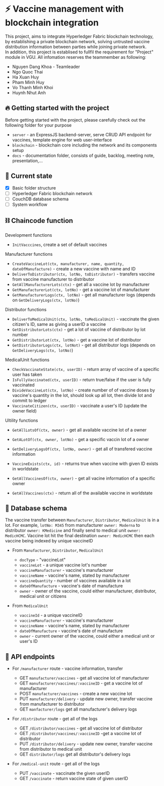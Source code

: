 # :zap: Vaccine management with blockchain integration 
This project, aims to integrate Hyperledger Fabric blockchain technology, by establishing a private blockchain network, solving untrusted vaccine distribution information between parties while joining private network.\
In addition, this project is establised to fullfil the requirement for "Project" module in VGU. All infomation reserves the teammember as following:
* Nguyen Dang Khoa - Teamleader
* Ngo Quoc Thai
* Ha Xuan Huy
* Pham Minh Huy
* Vo Thanh Minh Khoi
* Huynh Nhut Anh

## :fire: Getting started with the project
Before getting started with the project, please carefully check out the following folder for your purpose
* ```server``` - an ExpressJS backend-server, serve CRUD API endpoint for vaccines, template engine for web user-interface
* ```blockchain``` - blockchain core including the network and its components setup
* ```docs``` - documentation folder, consists of guide, backlog, meeting note, presentation,...

## :dizzy: Current state
- [x] Basic folder structure
- [ ] Hyperledger Fabric blockchain network
- [ ] CouchDB database schema
- [ ] System workflow

## ⛓️ Chaincode function

Development functions
* ```InitVacccines```, create a set of default vaccines

Manufacturer functions
* ```CreateVaccineLot(ctx, manufacturer, name, quantity, dateOfManufacture)``` - create a new vaccine with name and ID
* ```DeliverToDistributor(ctx, lotNo, toDistributor)``` - transfers vaccine from vaccine manufacturer to distributor
* ```GetAllManufacturerLots(ctx)``` - get all a vaccine lot by manufacturer
* ```GetManufacturerLot(ctx, lotNo)``` - get a vaccine lot of manufacturer
* ```GetManufacturerLogs(ctx, lotNo)``` - get all manufacturer logs (depends on ```GetDeliveryLogs(ctx, lotNo)```)

Distributor functions
* ```DeliverToMedicalUnit(ctx, lotNo, toMedicalUnit)``` - vaccinate the given citizen's ID, same as giving a userID a vaccine
* ```GetDistributorLots(ctx)``` - get a lot of vaccine of distributor by lot number
* ```GetDistributorLot(ctx, lotNo)``` - get a vaccine lot of distributor
* ```GetDistributorLogs(ctx, lotNot)``` - get all distributor logs (depends on ```GetDeliveryLogs(ctx, lotNo)```)

MedicalUnit functions
* ```CheckVaccinateState(ctx, userID)``` - return array of vaccine of a specific user has taken
* ```IsFullyVaccinated(ctx, userID)``` - return true/false if the user is fully vaccinated
* ```DivideVaccineLot(ctx, lotNo)``` - create number of of vaccine doses by vaccine's quantity in the lot, should look up all lot, then divide lot and commit to ledger
* ```VaccinateCitizen(ctx, userID)``` - vaccinate a user's ID (update the owner field)

Ultility functions
* ```GetAllLotsOf(ctx, owner)``` - get all available vaccine lot of a owner
* ```GetALotOf(ctx, owner, lotNo)``` - get a specific vaccin lot of a owner
* ```GetDeliveryLogsOf(ctx, lotNo, owner)``` - get all of transfered vaccine information 

* ```VaccineExists(ctx, id)``` - returns true when vaccine with given ID exists in worldstate
* ```GetAllVaccinesOf(ctx, owner)``` - get all vacine information of a specific owner
* ```GetAllVaccines(ctx)``` - return all of the available vaccine in worldstate

## 📖 Database schema
The vaccine transfer between ```Manufacturer```, ```Distributor```, ```MedicalUnit``` is in a lot. 
For example, ```lotNo: M345``` from manufacturer ```owner: Moderna``` to distributor ```owner: KMedicine``` and finally send to medical unit ```owner: MedicHCMC```.
Vaccine lot hit the final destination ```owner: MedicHCMC``` then each vaccine being indexed by unique vaccineID
* From ```Manufacturer```, ```Distributor```, ```MedicalUnit``` 

  * ```docType``` - "vaccineLot"
  * ```vaccineLot``` - a unique vaccine lot's number
  * ```vaccineManufacturer``` - vaccine's manufacturer
  * ```vaccineName``` - vaccine's name, stated by manufacturer
  * ```vaccineQuantity``` - number of vaccines available in a lot
  * ```dateOfManufacture``` - vaccine's date of manufacture 
  * ```owner``` - owner of the vaccine, could either manufacturer, distributor, medical unit or citizens

* From ```MedicalUnit```

  * ```vaccineId``` - a unique vaccineID
  * ```vaccineManufacturer``` - vaccine's manufacturer
  * ```vaccineName``` - vaccine's name, stated by manufacturer
  * ```dateOfManufacture``` - vaccine's date of manufacture 
  * ```owner``` - current owner of the vaccine, could either a medical unit or user's ID


## 📖 API endpoints

* For ```/manufacturer``` route - vaccine information, transfer
  * GET ```manufacturer/vaccines``` - get all vaccine lot of manufacturer
  * GET ```manufacturer/vaccines/:vaccineID``` - get a vaccine lot of manufacturer
  * POST ```manufacturer/vaccines``` - create a new vaccine lot
  * PUT ```manufacturer/delivery``` - update new owner, transfer vaccine from manufacturer to distributor
  * GET ```manfacturer/logs``` get all manufacturer's delivery logs

* For ```/distributor``` route - get all of the logs
  * GET ```/distributor/vaccines``` - get all vaccine lot of distributor
  * GET ```/distributor/vaccines/:vaccineID``` -get a vaccine lot of distributor
  * PUT ```/distributor/delivery``` - update new owner, transfer vaccine from distributor to medical unit
  * GET ```distributor/logs``` get all distributor's delivery logs

* For ```/medical-unit``` route - get all of the logs
  * PUT ```/vaccinate``` - vaccinate the given userID
  * GET ```/vaccinate``` - return vaccine state of given userID
